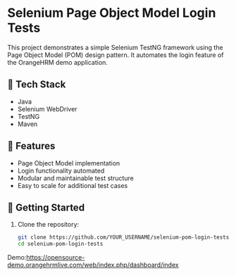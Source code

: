 # Selenium Page Object Model Login Tests

This project demonstrates a simple Selenium TestNG framework using the Page Object Model (POM) design pattern. It automates the login feature of the OrangeHRM demo application.

## 🧰 Tech Stack

- Java
- Selenium WebDriver
- TestNG
- Maven

## 📌 Features

- Page Object Model implementation
- Login functionality automated
- Modular and maintainable test structure
- Easy to scale for additional test cases

## 🚀 Getting Started

1. Clone the repository:
   ```bash
   git clone https://github.com/YOUR_USERNAME/selenium-pom-login-tests.git
   cd selenium-pom-login-tests

 Demo:https://opensource-demo.orangehrmlive.com/web/index.php/dashboard/index
